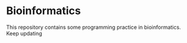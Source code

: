 # Bioinformatics
This repository contains some programming practice in bioinformatics.
Keep updating

